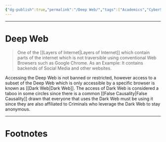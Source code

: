 ```yaml
---
{"dg-publish":true,"permalink":"/Deep Web/","tags":["Academics","CyberSec"]}
---
```



---
# Deep Web
> One of the [[Layers of Internet\|Layers of Internet]] which contain parts of the internet which is not traversible using conventional Web Browsers such as Google Chrome. As an Example: It contains backends of Social Media and other websites.

Accessing the Deep Web is not banned or restricted, however access to a subset of the Deep Web which is only accessible by a specific browser is known as [[Dark Web\|Dark Web]]. The access of Dark Web is considered a taboo in some circles since there is a common [[False Causality\|False Causality]] drawn that everyone that uses the Dark Web must be using it since they are also affiliated to Criminals who leverage the Dark Web to stay anonymous.


---
# Footnotes